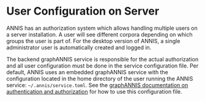# User Configuration on Server

ANNIS has an authorization system which allows handling multiple users on a server installation.
A user will see different corpora depending on which groups the user is part of.
For the desktop version of ANNIS, a single administrator user is automatically created and logged in.


The backend graphANNIS service is responsible for the actual authorization and all user configuration must be done in the service configuration file.
Per default, ANNIS uses an embedded graphANNIS service with the configuration located in the home directory of the user running the ANNIS service: `~/.annis/service.toml`.
See the [graphANNIS documentation on authentication and authorization](https://korpling.github.io/graphANNIS/docs/v0.29/rest.html#authentication-and-authorization) for how to use this configuration file.

